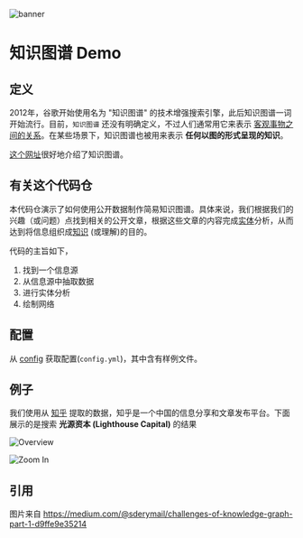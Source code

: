 ![banner](banner.png)

# 知识图谱 Demo

## 定义


2012年，谷歌开始使用名为 "知识图谱" 的技术增强搜索引擎，此后知识图谱一词开始流行。目前，`知识图谱` 还没有明确定义，不过人们通常用它来表示 [客观事物之间的关系](https://en.wikipedia.org/wiki/Ontology_(information_science))。在某些场景下，知识图谱也被用来表示 **任何以图的形式呈现的知识**。



[这个网址](https://medium.com/@sderymail/challenges-of-knowledge-graph-part-1-d9ffe9e35214)很好地介绍了知识图谱。

## 有关这个代码仓


本代码仓演示了如何使用公开数据制作简易知识图谱。具体来说，我们根据我们的兴趣（或问题）点找到相关的公开文章，根据这些文章的内容完成[实体](https://en.wikipedia.org/wiki/Entity_class)分析，从而达到将信息组织成[知识](https://en.wikipedia.org/wiki/Knowledge) (或理解)的目的。

代码的主旨如下，

1. 找到一个信息源
2. 从信息源中抽取数据
3. 进行实体分析
4. 绘制网络


## 配置


从 [config](https://cran.r-project.org/web/packages/config/index.html) 获取配置(`config.yml`)，其中含有样例文件。


## 例子

我们使用从 [知乎](https://www.zhihu.com/) 提取的数据，知乎是一个中国的信息分享和文章发布平台。下面展示的是搜索 **光源资本 (Lighthouse Capital)** 的结果

![Overview](graph_overall.png)

![Zoom In](graph_zoomin.png)

## 引用

图片来自 https://medium.com/@sderymail/challenges-of-knowledge-graph-part-1-d9ffe9e35214
